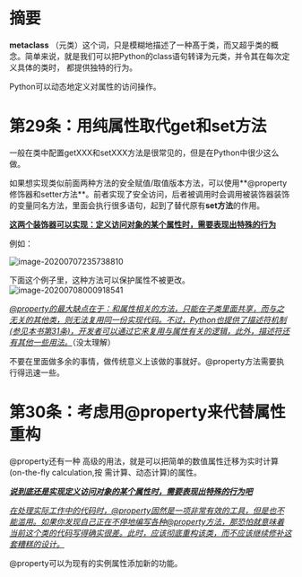 # 摘要

**metaclass** （元类）这个词，只是模糊地描述了一种髙于类，而又超乎类的概念。简单来说，就是我们可以把Python的class语句转译为元类，并令其在每次定义具体的类时， 都提供独特的行为。

Python可以动态地定义对属性的访问操作。



# 第29条：用纯属性取代get和set方法

一般在类中配置getXXX和setXXX方法是很常见的，但是在Python中很少这么做。

如果想实现类似前面两种方法的安全赋值/取值版本方法，可以使用**@property修饰器和setter方法**。前者实现了安全访问，后者被调用时会调用被装饰器装饰的变量同名方法，里面会执行很多语句，起到了替代原有**set方法**的作用。

**<u>这两个装饰器可以实现：定义访问对象的某个属性时，需要表现出特殊的行为</u>**



例如：

![image-20200707235738810](E:%5CMDNotes%5CEFFECTIVE%20PYTHON%5C%E7%AC%AC4%E7%AB%A0_%E5%85%83%E7%B1%BB%E5%8F%8A%E5%B1%9E%E6%80%A7.assets%5Cimage-20200707235738810.png) 

下面这个例子里，这种方法可以保护属性不被更改。
![image-20200708000918541](E:%5CMDNotes%5CEFFECTIVE%20PYTHON%5C%E7%AC%AC4%E7%AB%A0_%E5%85%83%E7%B1%BB%E5%8F%8A%E5%B1%9E%E6%80%A7.assets%5Cimage-20200708000918541.png) 

*<u>@property的最大缺点在于：和属性相关的方法，只能在子类里面共享，而与之无关的其他类，则无法复用同一份实现代码。不过，Python也提供了描述符机制(参见本书第31条)，开发者可以通过它来复用与属性有关的逻辑，此外，描述符还有其他一些用法。</u>*（没太理解）



不要在里面做多余的事情，做传统意义上该做的事就好。@property方法需要执行得迅速一些。



# 第30条：考虑用@property来代替属性重构

@property还有一种 高级的用法，就是可以把简单的数值属性迁移为实时计算(on-the-fly calculation,按 需计算、动态计算)的属性。

***<u>说到底还是实现定义访问对象的某个属性时，需要表现出特殊的行为吧</u>***



*<u>在处理实际工作中的代码时，@property固然是一项非常有效的工具，但是也不能滥用。如果你发现自己正在不停地编写各种@property方法，那恐怕就意味着当前这个类的代码写得确实很差。此时，应该彻底重构该类，而不应该继续修补这套糟糕的设计。</u>*

@property可以为现有的实例属性添加新的功能。

